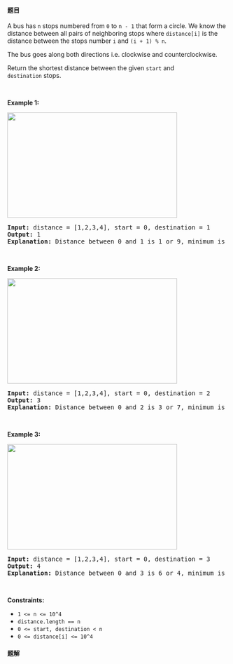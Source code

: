 #### 题目
<p>A bus&nbsp;has <code>n</code> stops numbered from <code>0</code> to <code>n - 1</code> that form&nbsp;a circle. We know the distance between all pairs of neighboring stops where <code>distance[i]</code> is the distance between the stops number&nbsp;<code>i</code> and <code>(i + 1) % n</code>.</p>

<p>The bus goes along both directions&nbsp;i.e. clockwise and counterclockwise.</p>

<p>Return the shortest distance between the given&nbsp;<code>start</code>&nbsp;and <code>destination</code>&nbsp;stops.</p>

<p>&nbsp;</p>
<p><strong class="example">Example 1:</strong></p>

<p><img alt="" src="https://assets.leetcode.com/uploads/2019/09/03/untitled-diagram-1.jpg" style="width: 388px; height: 240px;" /></p>

<pre>
<strong>Input:</strong> distance = [1,2,3,4], start = 0, destination = 1
<strong>Output:</strong> 1
<strong>Explanation:</strong> Distance between 0 and 1 is 1 or 9, minimum is 1.</pre>

<p>&nbsp;</p>

<p><strong class="example">Example 2:</strong></p>

<p><img alt="" src="https://assets.leetcode.com/uploads/2019/09/03/untitled-diagram-1-1.jpg" style="width: 388px; height: 240px;" /></p>

<pre>
<strong>Input:</strong> distance = [1,2,3,4], start = 0, destination = 2
<strong>Output:</strong> 3
<strong>Explanation:</strong> Distance between 0 and 2 is 3 or 7, minimum is 3.
</pre>

<p>&nbsp;</p>

<p><strong class="example">Example 3:</strong></p>

<p><img alt="" src="https://assets.leetcode.com/uploads/2019/09/03/untitled-diagram-1-2.jpg" style="width: 388px; height: 240px;" /></p>

<pre>
<strong>Input:</strong> distance = [1,2,3,4], start = 0, destination = 3
<strong>Output:</strong> 4
<strong>Explanation:</strong> Distance between 0 and 3 is 6 or 4, minimum is 4.
</pre>

<p>&nbsp;</p>
<p><strong>Constraints:</strong></p>

<ul>
	<li><code>1 &lt;= n&nbsp;&lt;= 10^4</code></li>
	<li><code>distance.length == n</code></li>
	<li><code>0 &lt;= start, destination &lt; n</code></li>
	<li><code>0 &lt;= distance[i] &lt;= 10^4</code></li>
</ul>

 #### 题解